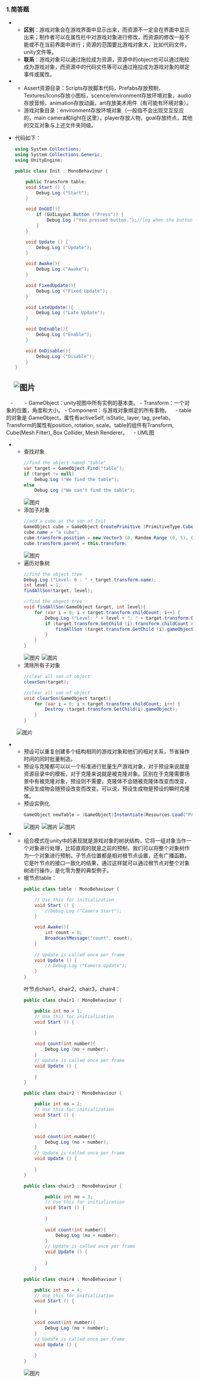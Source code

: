 ### 1.简答题
-
    - **区别**：游戏对象会在游戏界面中显示出来，而资源不一定会在界面中显示出来；制作者可以在属性栏中对游戏对象进行修改，而资源的修改一般不能或不在当前界面中进行；资源的范围要比游戏对象大，比如代码文件，unity文件等。
    - **联系**：游戏对象可以通过拖拉成为资源，资源中的object也可以通过拖拉成为游戏对象，而资源中的代码文件等可以通过拖拉成为游戏对象的绑定事件或属性。
    
-
    - Assert资源目录：Scripts存放脚本代码，Prefabs存放预制，Textures/Icons存放小图标，scence/environment存放环境对象，audio存放音频，animation存放动画，art存放美术用件（有可能有环境对象）。
    - 游戏对象目录：environment存放环境对象（一般指不会出现交互反应的，main camera和light在这里），player存放人物，goal存放终点，其他的交互对象与上述文件夹同级。   
    
- 代码如下：
    ``` C#
    using System.Collections;
    using System.Collections.Generic;
    using UnityEngine;

    public class Init : MonoBehaviour {

    	public Transform table;
    	void Start () {
    		Debug.Log ("Start");
    	}
    
    	void OnGUI(){
    		if (GUILayout.Button ("Press")) {
    			Debug.Log ("You pressed button.");//log when the button is pressed
    		}
    	}
    
    	void Update () {
    		Debug.Log ("Update");
    	}
    
    	void Awake(){
    		Debug.Log ("Awake");
    	}
    
    	void FixedUpdate(){
    		Debug.Log ("Fixed Update");
    	}
    
    	void LateUpdate(){
    		Debug.Log ("Late Update");
    	}
    
    	void OnEnable(){
    		Debug.Log ("Enable");
    	}
    
    	void OnDisable(){
    		Debug.Log ("Disable");
    	}
    }

    ```
        ![图片](https://github.com/lossatsea/homework/blob/master/homework1/pictures/1.png)
     
-
    -
        - GameObject：unity视图中所有实例的基本类。
        - Transform：一个对象的位置，角度和大小。
        - Component：与游戏对象绑定的所有事物。
    - table 的对象是 GameObject，属性有activeSelf, isStatic, layer, tag, prefab。Transform的属性有position, rotation, scale。table的组件有Transform, Cube(Mesh Filter), Box Collider, Mesh Renderer。
    - UML图
    
-
    - 查找对象
        ``` C#
        //find the object named "table"
    	var target = GameObject.Find("table");
    	if (target != null)
    		Debug.Log ("We find the table");
    	else
    		Debug.Log ("We can't find the table");
        ```
        ![图片](https://github.com/lossatsea/homework/blob/master/homework1/pictures/11.png)
    - 添加子对象
        ```C#
        //add a cube as the son of Init
    	GameObject cube = GameObject.CreatePrimitive (PrimitiveType.Cube);
    	cube.name = "a cube";
    	cube.transform.position = new Vector3 (0, Random.Range (0, 5), 0);
    	cube.transform.parent = this.transform;
        ```
        ![图片](https://github.com/lossatsea/homework/blob/master/homework1/pictures/3.png)
    - 遍历对象树
        ``` C#
        //find the object tree
    	Debug.Log ("Level: 0 : " + target.transform.name);
    	int level = 1;
    	findAllSon(target, level);
        ```
        ``` C#
        //find the obgect tree
    	void findAllSon(GameObject target, int level){
    		for (var i = 0; i < target.transform.childCount; i++) {
    			Debug.Log ("Level: " + level + ": " + target.transform.GetChild(i).name);
    			if (target.transform.GetChild (i).transform.childCount > 0) {
    				findAllSon (target.transform.GetChild (i).gameObject, level + 1);
    			}
    		}
    	}
        ```
        ![图片](https://github.com/lossatsea/homework/blob/master/homework1/pictures/10.png)
        ![图片](https://github.com/lossatsea/homework/blob/master/homework1/pictures/4.png)
    - 清除所有子对象
        ``` c#
        //clear all son of object
    	clearSon(target);
        ```
        ``` C#
        //clear all son of object
    	void clearSon(GameObject target){
    		for (var i = 0; i < target.transform.childCount; i++) {
    			Destroy (target.transform.GetChild(i).gameObject);
    		}
    	}
        ```
        ![图片](https://github.com/lossatsea/homework/blob/master/homework1/pictures/3.png)
        
        
-
    - 预设可以重复创建多个结构相同的游戏对象和他们的相对关系，节省操作时间的同时批量制造。
    - 预设与克隆都可以以一个标准进行批量生产游戏对象，对于预设来说就是资源目录中的模板，对于克隆来说就是被克隆对象。区别在于克隆需要场景中有被克隆对象，预设则不需要，克隆体不会随被克隆体改变而改变，预设生成物会随预设改变而改变。可以说，预设生成物是预设的瞬时克隆体。
    - 预设实例化
        ```C#
        GameObject newTable = (GameObject)Instantiate(Resources.Load("Prefabs/table")); 
        ```
        ![图片](https://github.com/lossatsea/homework/blob/master/homework1/pictures/5.png)
        ![图片](https://github.com/lossatsea/homework/blob/master/homework1/pictures/6.png)
        ![图片](https://github.com/lossatsea/homework/blob/master/homework1/pictures/7.png)
        
        
-
    - 组合模式在unity中的表现就是游戏对象的树状结构，它将一组对象当作一个对象进行处理，比较直观的就是之前的预制，我们可以将整个对象树作为一个对象进行预制，子节点位置都是相对根节点设置，还有广播函数，它是叶节点的接口一致化的结果，通过这样就可以通过根节点对整个对象树进行操作，是化零为整的典型例子。
    - 根节点table：
        ``` C#
        public class table : MonoBehaviour {

        	// Use this for initialization
        	void Start () {
        		//Debug.Log ("Camera Start");
        	}
        
        	void Awake(){
        		int count = 0;
        		BroadcastMessage("count", count);
        	}
        	
        	// Update is called once per frame
        	void Update () {
        		// Debug.Log ("Camera Update");
        	}
        }
        ```
        叶节点chair1，chair2，chair3，chair4：
        ``` C#
        public class chair1 : MonoBehaviour {

        	public int no = 1;
        	// Use this for initialization
        	void Start () {
        		
        	}
        
        	void count(int number){
        		Debug.Log (no + number);
        	}
        	// Update is called once per frame
        	void Update () {
        		
        	}
        }
        ```
        ``` C#
        public class chair2 : MonoBehaviour {

        	public int no = 2;
        	// Use this for initialization
        	void Start () {
        
        	}
        
        	void count(int number){
        		Debug.Log (no + number);
        	}
        	// Update is called once per frame
        	void Update () {
        		
        	}
        }
        ```
        ``` C#
        public class chair3 : MonoBehaviour {

            	public int no = 3;
            	// Use this for initialization
            	void Start () {
            
            	}
            
            	void count(int number){
            		Debug.Log (no + number);
            	}
            	// Update is called once per frame
            	void Update () {
            		
            	}
            }
        ```
        ``` C#
        public class chair4 : MonoBehaviour {

        	public int no = 4;
        	// Use this for initialization
        	void Start () {
        
        	}
        
        	void count(int number){
        		Debug.Log (no + number);
        	}
        	// Update is called once per frame
        	void Update () {
        		
        	}
        }
        ```
        ![图片](https://github.com/lossatsea/homework/blob/master/homework1/pictures/8.png)
    
